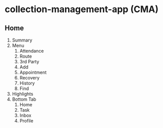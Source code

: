 # collection-management-app (CMA)

## Home
1. Summary
2. Menu
    1. Attendance
    2. Route
    3. 3rd Party
    4. Add
    5. Appointment
    6. Recovery
    7. History
    8. Find
3. Highlights
4. Bottom Tab
    1. Home
    2. Task
    3. Inbox
    4. Profile
